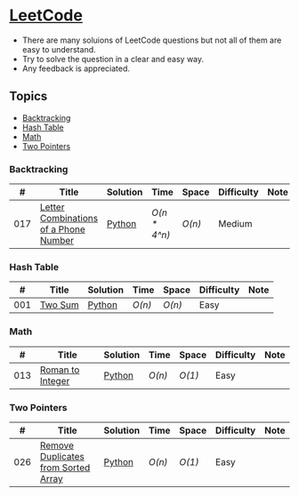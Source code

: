 # [LeetCode](https://leetcode.com/problemset/algorithms/)
- There are many soluions of LeetCode questions but not all of them are easy to understand.
- Try to solve the question in a clear and easy way.
- Any feedback is appreciated.

## Topics
* [Backtracking](https://github.com/codingyen/CodeAlone#backtracking)
* [Hash Table](https://github.com/codingyen/CodeAlone#hash-table)
* [Math](https://github.com/codingyen/CodeAlone#math)
* [Two Pointers](https://github.com/codingyen/CodeAlone#two-pointers)

### Backtracking
|  #  | Title | Solution | Time | Space | Difficulty | Note | 
|-----|-------|----------|------|-------|------------|------|
017| [Letter Combinations of a Phone Number](https://leetcode.com/problems/letter-combinations-of-a-phone-number/) | [Python](https://github.com/codingyen/CodeAlone/blob/master/Python/017_letter_combinations_of_a_phone_number.py) | _O(n * 4^n)_ | _O(n)_ | Medium |

### Hash Table
|  #  | Title | Solution | Time | Space | Difficulty | Note | 
|-----|-------|----------|------|-------|------------|------|
001| [Two Sum](https://leetcode.com/problems/two-sum/) | [Python](https://github.com/codingyen/CodeAlone/blob/master/Python/001_two_sum.py) | _O(n)_ | _O(n)_ | Easy |

### Math
|  #  | Title | Solution | Time | Space | Difficulty | Note | 
|-----|-------|----------|------|-------|------------|------|
013| [Roman to Integer](https://leetcode.com/problems/roman-to-integer/) | [Python](https://github.com/codingyen/CodeAlone/blob/master/Python/013_roman_to_integer.py) | _O(n)_ | _O(1)_ | Easy |

### Two Pointers
|  #  | Title | Solution | Time | Space | Difficulty | Note | 
|-----|-------|----------|------|-------|------------|------|
026| [Remove Duplicates from Sorted Array](https://leetcode.com/problems/remove-duplicates-from-sorted-array/) | [Python](https://github.com/codingyen/CodeAlone/blob/master/Python/026_remove_duplicates_from_sorted_array.py) | _O(n)_ | _O(1)_ | Easy |